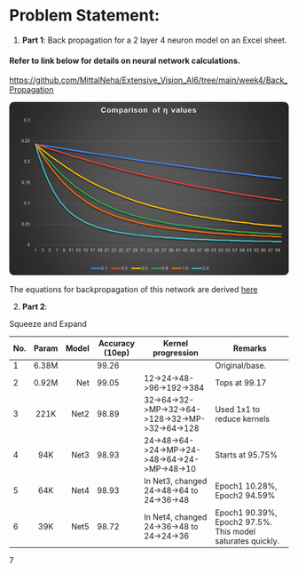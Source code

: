 # Problem Statement:

1. **Part 1**:  Back propagation for a 2 layer 4 neuron model on an Excel sheet.
 
 #### Refer to link below for details on neural network calculations. 
 

https://github.com/MittalNeha/Extensive_Vision_AI6/tree/main/week4/Back_Propagation

<img src="https://github.com/MittalNeha/Extensive_Vision_AI6/blob/main/week4/images/image-20210528070301014.png?raw=true" style="zoom: 80%;" />

The equations for backpropagation of this network are derived [here](https://docs.google.com/document/d/e/2PACX-1vQObVYuAyGTwL0GUH90K_917ICkiwYK_zi8FdhCiLpoW4eGAwoQEfssxqOSB0134g5E7eFjid9PtITv/pub)








2. **Part 2**:  

Squeeze and Expand

|No.	|Param	|Model	|Accuracy (10ep)	|Kernel progression	|Remarks
|--|:-------------:|------:|----------|-------------|------|
1	|6.38M||99.26|    | Original/base.|
2	|0.92M|Net|99.05|12->24->48->96->192->384   |Tops at 99.17|
3	|221K|Net2|98.89|32->64->32->MP->32->64->128->32->MP->32->64->128   |Used 1x1 to reduce kernels|
4	|94K|Net3|98.93|24->48->64->24->MP->24->48->64->24->MP->48->10  |Starts at 95.75%|
5 |64K|Net4|98.93|In Net3, changed 24->48->64 to 24->36->48	  |Epoch1 10.28%, Epoch2 94.59%|
6	|39K|Net5|98.72|In Net4, changed 24->36->48 to 24->24->36   |Epoch1 90.39%, Epoch2 97.5%. This model saturates quickly.|
7					
